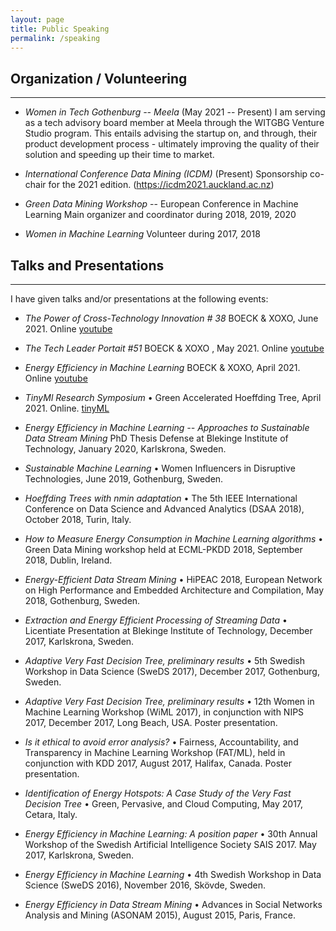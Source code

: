 ```yaml
---
layout: page
title: Public Speaking
permalink: /speaking
---
```


## Organization / Volunteering
---

* *Women in Tech Gothenburg -- Meela* (May 2021 -- Present)
I am serving as a tech advisory board member at Meela through the WITGBG Venture Studio program. This entails advising the startup on, and through, their product development process - ultimately improving the quality of their solution and speeding up their time to market.

* *International Conference  Data Mining (ICDM)* (Present)
Sponsorship co-chair for the 2021 edition. (https://icdm2021.auckland.ac.nz)

* *Green Data Mining Workshop* -- European Conference in Machine Learning
Main organizer and coordinator during 2018, 2019, 2020


* *Women in Machine Learning*
Volunteer during 2017, 2018




## Talks and Presentations
---

I have given talks and/or presentations at the following events:

* *The Power of Cross-Technology Innovation \# 38* BOECK & XOXO, June 2021. Online [youtube](https://youtu.be/uzshNQfYVas)
* *The Tech Leader Portait \#51* BOECK & XOXO , May 2021. Online [youtube](https://youtu.be/BAFUN7S8WxQ)
* *Energy Efficiency in Machine Learning* BOECK & XOXO, April 2021. Online [youtube](https://youtu.be/Ky0h5kgVG8U)
* *TinyMl Research Symposium* • Green Accelerated Hoeffding Tree, April 2021. Online. [tinyML](https://www.tinyml.org/event/research-symposium-2021/)
* *Energy Efficiency in Machine Learning -- Approaches to Sustainable Data Stream Mining* PhD Thesis Defense at Blekinge Institute of Technology, January 2020, Karlskrona, Sweden.


* *Sustainable Machine Learning* • Women Influencers in Disruptive Technologies, June 2019, Gothenburg, Sweden.
* *Hoeffding Trees with nmin adaptation* • The 5th IEEE International Conference on Data Science and Advanced Analytics (DSAA 2018), October 2018, Turin, Italy.

* *How to Measure Energy Consumption in Machine Learning algorithms* • Green Data Mining workshop held at ECML-PKDD 2018, September 2018, Dublin, Ireland.

* *Energy-Efficient Data Stream Mining* • HiPEAC 2018, European Network on High Performance and Embedded Architecture and Compilation, May 2018, Gothenburg, Sweden.

* *Extraction and Energy Efficient Processing of Streaming Data* • Licentiate Presentation at Blekinge Institute of Technology, December 2017, Karlskrona, Sweden.

* *Adaptive Very Fast Decision Tree, preliminary results* • 5th Swedish Workshop in Data Science (SweDS 2017), December 2017, Gothenburg, Sweden.

* *Adaptive Very Fast Decision Tree, preliminary results* • 12th Women in Machine Learning Workshop (WiML 2017), in conjunction with NIPS 2017, December 2017, Long Beach, USA. Poster presentation.

* *Is it ethical to avoid error analysis?* • Fairness, Accountability, and Transparency in Machine Learning Workshop (FAT/ML), held in conjunction with KDD 2017, August 2017, Halifax, Canada. Poster presentation.

* *Identification of Energy Hotspots: A Case Study of the Very Fast Decision Tree* • Green, Pervasive, and Cloud Computing, May 2017, Cetara, Italy.

* *Energy Efficiency in Machine Learning: A position paper* • 30th Annual Workshop of the Swedish Artificial Intelligence Society SAIS 2017. May 2017, Karlskrona, Sweden.

* *Energy Efficiency in Machine Learning* • 4th Swedish Workshop in Data Science (SweDS 2016), November 2016, Skövde, Sweden.

* *Energy Efficiency in Data Stream Mining* • Advances in Social Networks Analysis and Mining (ASONAM 2015), August 2015, Paris, France.
